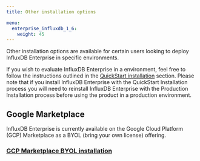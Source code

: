 ```yaml
---
title: Other installation options

menu:
  enterprise_influxdb_1_6:
    weight: 45
---
```


Other installation options are available for certain users looking to deploy
InfluxDB Enterprise in specific environments.

If you wish to evaluate InfluxDB Enterprise in a 
environment, feel free to follow the instructions outlined in the
[QuickStart installation](/enterprise_influxdb/v1.6/quickstart_installation) section.
Please note that if you install InfluxDB Enterprise with the QuickStart Installation process you
will need to reinstall InfluxDB Enterprise with the Production Installation
process before using the product in a production environment.

## Google Marketplace

InfluxDB Enterprise is currently available on the Google Cloud Platform (GCP) Marketplace as a BYOL (bring your own license) offering.

### [GCP Marketplace BYOL installation](/enterprise_influxdb/v1.6/other_installation/google_marketplace/)
